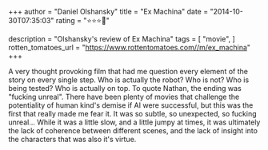 +++
author = "Daniel Olshansky"
title = "Ex Machina"
date = "2014-10-30T07:35:03"
rating = "⭐⭐⭐🌟"

description = "Olshansky's review of Ex Machina"
tags = [
    "movie",
]
rotten_tomatoes_url = "https://www.rottentomatoes.com//m/ex_machina"
+++

A very thought provoking film that had me question every element of the story on every single step. Who is actually the robot? Who is not? Who is being tested? Who is actually on top. To quote Nathan, the ending was "fucking unreal". There have been plenty of movies that challenge the potentiality of human kind's demise if AI were successful, but this was the first that really made me fear it. It was so subtle, so unexpected, so fucking unreal... While it was a little slow, and a little jumpy at times, it was ultimately the lack of coherence between different scenes, and the lack of insight into the characters that was also it's virtue.
